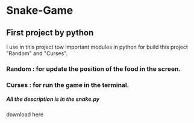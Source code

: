 # Snake-Game
## First project by python
I use in this project tow important modules in python for build this project "Random" and "Curses".   

### Random : for update the position of the food in the screen. 
### Curses : for run the game in the terminal. 
##### All the description is in the snake.py

<a herf="https://github.com/loueysaidia/Snake-Game/raw/refs/heads/main/output/snake.exe">
download here
</a>
